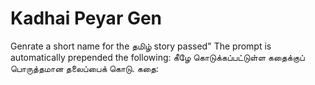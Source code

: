 # Kadhai Peyar Gen

Genrate a short name for the தமிழ் story passed"
The prompt is automatically prepended the following: கீழே கொடுக்கப்பட்டுள்ள கதைக்குப் பொருத்தமான தலைப்பைக் கொடு. கதை: <Kathai>